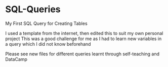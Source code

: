 # SQL-Queries
My First SQL Query for Creating Tables 

I used a template from the internet, then edited this to suit my own personal project
This was a good challenge for me as I had to learn new variables in a query which I did not know beforehand

Please see new files for different queries learnt through self-teaching and DataCamp
